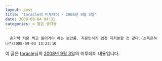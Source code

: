 ```yaml
---
layout: post
title: "toracle의 미투데이 - 2008년 9월 3일"
date: 2008-09-04 04:31
categories: ⊙ 짧은 생각들
---
```



    
      손가락 지문 찍고 들어가야 하는 보안룸. 지문인식기 엄청 지저분할 것 같다.(소독은하나?)2008-09-03 13:22:10

    
    

이 글은 [toracle](http://me2day.net/toracle)님의 [2008년 9월 3일](http://me2day.net/toracle/2008/09/03#04:22:10)의 미투데이 내용입니다.


   
       

